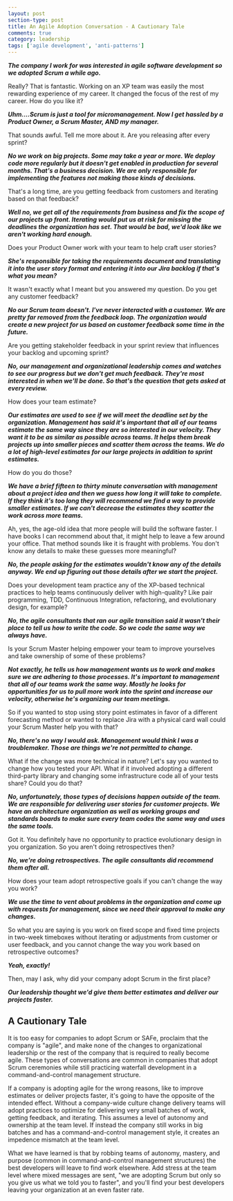 ```yaml
---
layout: post
section-type: post
title: An Agile Adoption Conversation - A Cautionary Tale
comments: true
category: leadership
tags: ['agile development', 'anti-patterns']
---
```


__*The company I work for was interested in agile software development so we adopted Scrum a while ago.*__

Really? That is fantastic. Working on an XP team was easily the most rewarding experience of my career. It changed the focus of the rest of my career. How do you like it?

__*Uhm....Scrum is just a tool for micromanagement. Now I get hassled by a Product Owner, a Scrum Master, AND my manager.*__

That sounds awful. Tell me more about it. Are you releasing after every sprint?

__*No we work on big projects. Some may take a year or more. We deploy code more regularly but it doesn't get enabled in production for several months. That's a business decision. We are only responsible for implementing the features not making those kinds of decisions.*__

That's a long time, are you getting feedback from customers and iterating based on that feedback?

__*Well no, we get all of the requirements from business and fix the scope of our projects up front. Iterating would put us at risk for missing the deadlines the organization has set. That would be bad, we'd look like we aren't working hard enough.*__

Does your Product Owner work with your team to help craft user stories? 

__*She's responsible for taking the requirements document and translating it into the user story format and entering it into our Jira backlog if that's what you mean?*__ 

It wasn't exactly what I meant but you answered my question. Do you get any customer feedback?

__*No our Scrum team doesn't. I've never interacted with a customer. We are pretty far removed from the feedback loop. The organization would create a new project for us based on customer feedback some time in the future.*__

Are you getting stakeholder feedback in your sprint review that influences your backlog and upcoming sprint?

__*No, our management and organizational leadership comes and watches to see our progress but we don't get much feedback. They're most interested in when we'll be done. So that's the question that gets asked at every review.*__

How does your team estimate?

__*Our estimates are used to see if we will meet the deadline set by the organization. Management has said it's important that all of our teams estimate the same way since they are so interested in our velocity. They want it to be as similar as possible across teams. It helps them break projects up into smaller pieces and scatter them across the teams. We do a lot of high-level estimates for our large projects in addition to sprint estimates.*__

How do you do those?

__*We have a brief fifteen to thirty minute conversation with management about a project idea and then we guess how long it will take to complete. If they think it's too long they will recommend we find a way to provide smaller estimates. If we can't decrease the estimates they scatter the work across more teams.*__

Ah, yes, the age-old idea that more people will build the software faster. I have books I can recommend about that, it might help to leave a few around your office. That method sounds like it is fraught with problems. You don't know any details to make these guesses more meaningful?

__*No, the people asking for the estimates wouldn't know any of the details anyway. We end up figuring out those details after we start the project.*__

Does your development team practice any of the XP-based technical practices to help teams continuously deliver with high-quality? Like pair programming, TDD, Continuous Integration, refactoring, and evolutionary design, for example?

__*No, the agile consultants that ran our agile transition said it wasn't their place to tell us how to write the code. So we code the same way we always have.*__

Is your Scrum Master helping empower your team to improve yourselves and take ownership of some of these problems?

__*Not exactly, he tells us how management wants us to work and makes sure we are adhering to those processes. It's important to management that all of our teams work the same way. Mostly he looks for opportunities for us to pull more work into the sprint and increase our velocity, otherwise he's organizing our team meetings.*__

So if you wanted to stop using story point estimates in favor of a different forecasting method or wanted to replace Jira with a physical card wall could your Scrum Master help you with that?

__*No, there's no way I would ask. Management would think I was a troublemaker. Those are things we're not permitted to change.*__

What if the change was more technical in nature? Let's say you wanted to change how you tested your API. What if it involved adopting a different third-party library and changing some infrastructure code all of your tests share? Could you do that?

__*No, unfortunately, those types of decisions happen outside of the team. We are responsible for delivering user stories for customer projects. We have an architecture organization as well as working groups and standards boards to make sure every team codes the same way and uses the same tools.*__

Got it. You definitely have no opportunity to practice evolutionary design in you organization. So you aren't doing retrospectives then?

__*No, we're doing retrospectives. The agile consultants did recommend them after all.*__

How does your team adopt retrospective goals if you can't change the way you work?

__*We use the time to vent about problems in the organization and come up with requests for management, since we need their approval to make any changes.*__

So what you are saying is you work on fixed scope and fixed time projects in two-week timeboxes without iterating or adjustments from customer or user feedback, and you cannot change the way you work based on retrospective outcomes?

__*Yeah, exactly!*__

Then, may I ask, why did your company adopt Scrum in the first place?

__*Our leadership thought we'd give them better estimates and deliver our projects faster.*__


## A Cautionary Tale

It is too easy for companies to adopt Scrum or SAFe, proclaim that the company is "agile", and make none of the changes to organizational leadership or the rest of the company that is required to really become agile. These types of conversations are common in companies that adopt Scrum ceremonies while still practicing waterfall development in a command-and-control management structure.

If a company is adopting agile for the wrong reasons, like to improve estimates or deliver projects faster, it's going to have the opposite of the intended effect. Without a company-wide culture change delivery teams will adopt practices to optimize for delivering very small batches of work, getting feedback, and iterating. This assumes a level of autonomy and ownership at the team level. If instead the company still works in big batches and has a command-and-control management style, it creates an impedence mismatch at the team level. 

What we have learned is that by robbing teams of autonomy, mastery, and purpose (common in command-and-control management structures) the best developers will leave to find work elsewhere. Add stress at the team level where mixed messages are sent, "we are adopting Scrum but only so you give us what we told you to faster", and you'll find your best developers leaving your organization at an even faster rate. 

